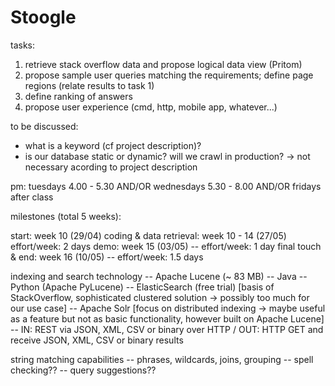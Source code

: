 # Stoogle

tasks:
1. retrieve stack overflow data and propose logical data view (Pritom)
2. propose sample user queries matching the requirements; define page regions (relate results to task 1)
3. define ranking of answers
4. propose user experience (cmd, http, mobile app, whatever...)

to be discussed:
- what is a keyword (cf project description)?
- is our database static or dynamic? will we crawl in production? -> not necessary acording to project description

pm:
tuesdays 4.00 - 5.30 AND/OR
wednesdays 5.30 - 8.00 AND/OR
fridays after class

milestones (total 5 weeks):

start: week 10 (29/04)
coding & data retrieval: week 10 - 14 (27/05) effort/week: 2 days
demo: week 15 (03/05) -- effort/week: 1 day
final touch & end: week 16 (10/05) -- effort/week: 1.5 days

indexing and search technology  -- Apache Lucene (~ 83 MB)  -- Java	-- Python (Apache PyLucene)
	-- ElasticSearch (free trial) [basis of StackOverflow, sophisticated clustered solution -> possibly too much for our use case]
	-- Apache Solr [focus on distributed indexing -> maybe useful as a feature but not as basic functionality, however built on Apache Lucene]	-- IN: REST via JSON, XML, CSV or binary over HTTP / OUT: HTTP GET and receive JSON, XML, CSV or binary results
	
string matching capabilities	-- phrases, wildcards, joins, grouping	-- spell checking??	-- query suggestions??

